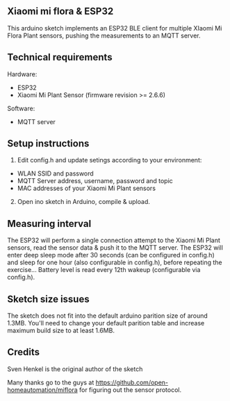 ## Xiaomi mi flora & ESP32

This arduino sketch implements an ESP32 BLE client for multiple XIaomi Mi Flora Plant sensors, pushing the measurements to an MQTT server.

## Technical requirements

Hardware:
- ESP32
- Xiaomi Mi Plant Sensor (firmware revision >= 2.6.6)

Software:
- MQTT server

## Setup instructions

1) Edit config.h and update setings according to your environment:
- WLAN SSID and password
- MQTT Server address, username, password and topic
- MAC addresses of your Xiaomi Mi Plant sensors

2) Open ino sketch in Arduino, compile & upload. 

## Measuring interval

The ESP32 will perform a single connection attempt to the Xiaomi Mi Plant sensors, read the sensor data & push it to the MQTT server. The ESP32 will enter deep sleep mode after 30 seconds (can be configured in config.h) and sleep for one hour (also configurable in config.h), before repeating the exercise...
Battery level is read every 12th wakeup (configurable via config.h).

  
## Sketch size issues

The sketch does not fit into the default arduino parition size of around 1.3MB. You'll need to change your default parition table and increase maximum build size to at least 1.6MB.

  
## Credits

Sven Henkel is the original author of the sketch

Many thanks go to the guys at https://github.com/open-homeautomation/miflora for figuring out the sensor protocol.

  
